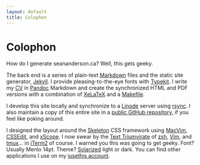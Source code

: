 ```yaml
---
layout: default
title: Colophon
---
```


# Colophon #

How do I generate seananderson.ca? Well, this gets geeky. 

The back end is a series of plain-text [Markdown] files and the static site generator, [Jekyll]. I provide pleasing-to-the-eye fonts with [Typekit]. I write my [CV](/cv.html) in [Pandoc] Markdown and create the synchronized HTML and PDF versions with a combination of [XeLaTeX] and a [Makefile]. 

I develop this site locally and synchronize to a [Linode] server using [rsync]. I also maintain a copy of this entire site in a [public GitHub repository][github repo], if you feel like poking around.

I designed the layout around the [Skeleton] CSS framework using [MacVim], [CSSEdit], and [xScope]. I now swear by the [Text Triumvirate] of [zsh], [Vim], and [tmux]... in [iTerm2] of course. I warned you this was going to get geeky. Font? Usually Menlo 14pt. Theme? [Solarized] light or dark. You can find other applications I use on my [iusethis account].

<!--I occasionally [post photos][my flickr] to [Flickr]. -->

<!--I frequently add [web bookmarks][my pinboard] to [pinboard.in].-->

[CSSEdit]: http://macrabbit.com/
[xScope]: http://iconfactory.com/software/xscope
[iusethis account]: http://osx.iusethis.com/user/sean_
[github]: http://github.com/
[Jekyll]: http://jekyllrb.com/
[typekit]: https://typekit.com
[MacVim]: http://code.google.com/p/macvim/
[Sublime Text]: http://www.sublimetext.com/
[Markdown]: http://daringfireball.net/projects/markdown/
[Maruku]: http://maruku.rubyforge.org/maruku.html
[Skeleton]: http://www.getskeleton.com/
[pinboard.in]: http://pinboard.in/
[my pinboard]: http://pinboard.in/u:seananderson
[Flickr]: http://flickr.com/
[my flickr]: http://flickr.com/photos/seananderson
[Pandoc]: http://johnmacfarlane.net/pandoc/
[XeLaTeX]: https://github.com/seananderson/seananderson.github.com/blob/master/AndersonCV.tex
[Makefile]: https://github.com/seananderson/seananderson.github.com/blob/master/makefile
[github repo]: https://github.com/seananderson/seananderson.github.com
[rsync]: https://github.com/seananderson/seananderson.github.com/blob/master/syncjekyll

[Linode]: http://www.linode.com/?r=b679b2fb740948a30f90e35cd99f8f38b9ced103
[Text Triumvirate]: http://www.drbunsen.org/the-text-triumvirate/
[zsh]: http://www.zsh.org/
[vim]: http://www.vim.org/
[tmux]: http://tmux.sourceforge.net/
[iterm2]: http://www.iterm2.com/
[Solarized]: http://ethanschoonover.com/solarized
